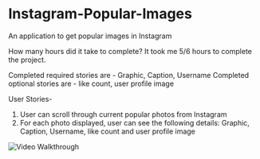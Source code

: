 Instagram-Popular-Images
========================

An application to get popular images in Instagram

How many hours did it take to complete?
It took me 5/6 hours to complete the project.

Completed required stories are - Graphic, Caption, Username
Completed optional stories are - like count, user profile image


User Stories- 

1. User can scroll through current popular photos from Instagram
2. For each photo displayed, user can see the following details:
Graphic, Caption, Username, like count and user profile image


![Video Walkthrough](instagram_popular_image_2.gif)
